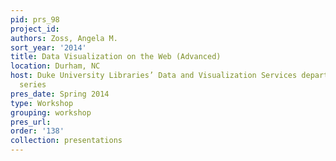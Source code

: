 ```yaml
---
pid: prs_98
project_id: 
authors: Zoss, Angela M.
sort_year: '2014'
title: Data Visualization on the Web (Advanced)
location: Durham, NC
host: Duke University Libraries’ Data and Visualization Services department workshop
  series
pres_date: Spring 2014
type: Workshop
grouping: workshop
pres_url: 
order: '138'
collection: presentations
---
```

